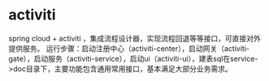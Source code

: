 # activiti
spring cloud + activiti ，集成流程设计器，实现流程回退等等接口，可直接对外提供服务。
运行步骤：启动注册中心（activiti-center），启动网关（activiti-gate），启动服务（activiti-service），启动ui（activiti-ui），建表sql在service->doc目录下，主要功能包含通用常用接口，基本满足大部分业务需求。

